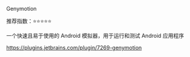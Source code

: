 Genymotion

推荐指数：⭐⭐⭐⭐⭐

一个快速且易于使用的 Android 模拟器，用于运行和测试 Android 应用程序

https://plugins.jetbrains.com/plugin/7269-genymotion





























































